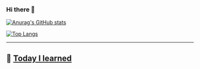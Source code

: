 ### Hi there 👋

<!--
**calvin9150/calvin9150** is a ✨ _special_ ✨ repository because its `README.md` (this file) appears on your GitHub profile.

Here are some ideas to get you started:

- 🔭 I’m currently working on ...
- 🌱 I’m currently learning ...
- 👯 I’m looking to collaborate on ...
- 🤔 I’m looking for help with ...
- 💬 Ask me about ...
- 📫 How to reach me: ...
- 😄 Pronouns: ...
- ⚡ Fun fact: ...
-->

[![Anurag's GitHub stats](https://github-readme-stats.vercel.app/api?username=calvin9150)](https://github.com/anuraghazra/github-readme-stats)

[![Top Langs](https://github-readme-stats.vercel.app/api/top-langs/?username=calvin9150&layout=compact)](https://github.com/anuraghazra/github-readme-stats)

--------------------------------------------------------

 ## 💬 [Today I learned](https://github.com/calvin9150/TIL/blob/main/README.md)
